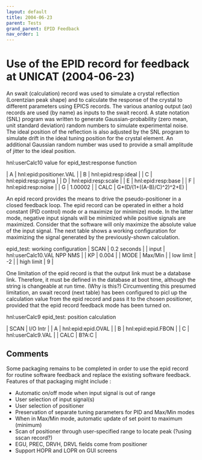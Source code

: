 ```yaml
---
layout: default
title: 2004-06-23
parent: Tests
grand_parent: EPID Feedback
nav_order: 1
---
```


Use of the EPID record for feedback at UNICAT (2004-06-23)
==========================================================  
An swait (calculation) record was used to simulate a crystal reflection (Lorentzian peak shape) and to calculate the response of the crystal to different parameters using EPICS records. The various ananlog output (ao) records are used (by name) as inputs to the swait record. A state notation (SNL) program was written to generate Gaussian-probability (zero mean, unit standard deviation) random numbers to simulate experimental noise. The ideal position of the reflection is also adjusted by the SNL program to simulate drift in the ideal tuning position for the crystal element. An additional Gaussian random number was used to provide a small amplitude of jitter to the ideal position.   

hnl:userCalc10 value for epid\_test:response function 

| A | hnl:epid:positioner.VAL | 
| B | hnl:epid:resp:ideal | 
| C | hnl:epid:resp:sigma | 
| D | hnl:epid:resp:scale | 
| E | hnl:epid:resp:base | 
| F | hnl:epid:resp:noise |
| G | 1.00002 |
| CALC | G\*(D/(1+((A-B)/C)^2)^2+E) |  

An epid record provides the means to drive the pseudo-positioner in a closed feedback loop. The epid record can be operated in either a hold constant (PID control) mode or a maximize (or minimize) mode. In the latter mode, negative input signals will be minimized while positive signals are maximized. Consider that the software will only maximize the absolute value of the input signal. The next table shows a working configuration for maximizing the signal generated by the previously-shown calculation.   

epid\_test: working configuration 
| SCAN | 0.2 seconds | 
| input | hnl:userCalc10.VAL NPP NMS | 
| KP | 0.004 | 
| MODE | Max/Min |
| low limit | -2 |
| high limit | 9 |

One limitation of the epid record is that the output link must be a database link. Therefore, it must be defined in the database at boot time, although the string is changeable at run time. (Why is this?) Circumventing this presumed limitation, an swait record (next table) has been configured to picl up the calculation value from the epid record and pass it to the chosen positioner, provided that the epid record feedback mode has been turned on.   

hnl:userCalc9    epid\_test: position calculation 

| SCAN | I/O Intr |
| A | hnl:epid:epid.OVAL |
| B | hnl:epid:epid.FBON |
| C | hnl:userCalc9.VAL |
| CALC | B?A:C |  

Comments 
--------  

Some packaging remains to be completed in order to use the epid record for routine software feedback and replace the existing software feedback. Features of that packaging might include :  
- Automatic on/off mode when input signal is out of range 
- User selection of input signal(s) 
- User selection of positioner 
- Preservation of separate tuning parameters for PID and Max/Min modes 
- When in Max/Min mode, automatic update of set point to maximum (minimum) 
- Scan of positioner through user-specified range to locate peak (?using sscan record?) 
- EGU, PREC, DRVH, DRVL fields come from positioner 
- Support HOPR and LOPR on GUI screens    


